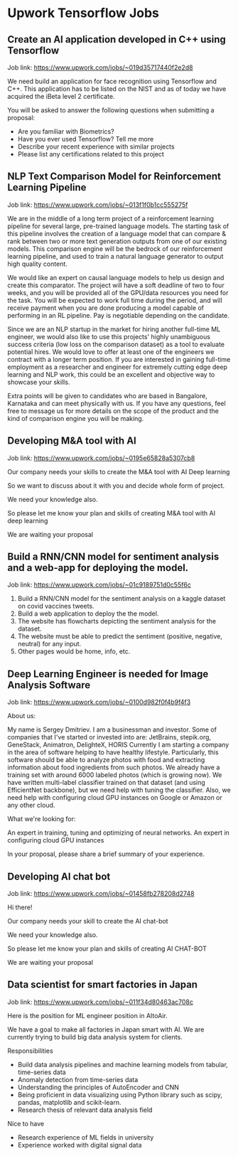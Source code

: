 # Upwork Tensorflow Jobs

## Create an AI application developed in C++ using Tensorflow

Job link: https://www.upwork.com/jobs/~019d35717440f2e2d8

We need build an application for face recognition using Tensorflow and C++. This application has to be listed on the NIST and as of today we have acquired the iBeta level 2 certificate.

You will be asked to answer the following questions when submitting a proposal:
   * Are you familiar with Biometrics?
   * Have you ever used Tensorflow? Tell me more
   * Describe your recent experience with similar projects
   * Please list any certifications related to this project

## NLP Text Comparison Model for Reinforcement Learning Pipeline
Job link: https://www.upwork.com/jobs/~013f1f0b1cc555275f

We are in the middle of a long term project of a reinforcement learning pipeline for several large, pre-trained language models. The starting task of this pipeline involves the creation of a language model that can compare & rank between two or more text generation outputs from one of our existing models. This comparison engine will be the bedrock of our reinforcement learning pipeline, and used to train a natural language generator to output high quality content.

We would like an expert on causal language models to help us design and create this comparator. The project will have a soft deadline of two to four weeks, and you will be provided all of the GPU/data resources you need for the task. You will be expected to work full time during the period, and will receive payment when you are done producing a model capable of performing in an RL pipeline. Pay is negotiable depending on the candidate.

Since we are an NLP startup in the market for hiring another full-time ML engineer, we would also like to use this projects' highly unambiguous success criteria (low loss on the comparison dataset) as a tool to evaluate potential hires. We would love to offer at least one of the engineers we contract with a longer term position. If you are interested in gaining full-time employment as a researcher and engineer for extremely cutting edge deep learning and NLP work, this could be an excellent and objective way to showcase your skills.

Extra points will be given to candidates who are based in Bangalore, Karnataka and can meet physically with us. If you have any questions, feel free to message us for more details on the scope of the product and the kind of comparison engine you will be making.

## Developing M&A tool with AI
Job link: https://www.upwork.com/jobs/~0195e65828a5307cb8

Our company needs your skills to create the M&A tool with AI Deep learning

So we want to discuss about it with you and decide whole form of project.

We need your knowledge also.

So please let me know your plan and skills of creating M&A tool with AI deep learning

We are waiting your proposal

## Build a RNN/CNN model for sentiment analysis and a web-app for deploying the model.
Job link: https://www.upwork.com/jobs/~01c9189751d0c55f6c

1. Build a RNN/CNN model for the sentiment analysis on a kaggle dataset on covid vaccines tweets.
2. Build a web application to deploy the the model.
3. The website has flowcharts depicting the sentiment analysis for the dataset.
4. The website must be able to predict the sentiment (positive, negative, neutral) for any input.
5. Other pages would be home, info, etc.

## Deep Learning Engineer is needed for Image Analysis Software
Job link: https://www.upwork.com/jobs/~0100d982f0f4b9f4f3

About us:

My name is Sergey Dmitriev. I am a businessman and investor.
Some of companies that I've started or invested into are: JetBrains, stepik.org, GeneStack, Animatron, DelighteX, HORIS
Currently I am starting a company in the area of software helping to have healthy lifestyle. Particularly, this software should be able to analyze photos with food and extracting information about food ingredients from such photos. We already have a training set with around 6000 labeled photos (which is growing now). We have written multi-label classifier trained on that dataset (and using EfficientNet backbone), but we need help with tuning the  classifier.
Also, we need help with configuring cloud GPU instances on Google or Amazon or any other cloud.

What we're looking for:

An expert in training, tuning and optimizing of neural networks.
An expert in configuring cloud GPU instances

In your proposal, please share a brief summary of your experience.

## Developing AI chat bot
Job link: https://www.upwork.com/jobs/~01458fb278208d2748

Hi there!

Our company needs your skill to create the AI chat-bot

We need your knowledge also.

So please let me know your plan and skills of creating  AI CHAT-BOT

We are waiting your proposal

## Data scientist for smart factories in Japan
Job link: https://www.upwork.com/jobs/~011f34d80463ac708c

Here is the position for ML engineer position in AItoAir.

We have a goal to make all factories in Japan smart with AI. We are currently trying to build big data analysis system for clients.

Responsibilities

- Build data analysis pipelines and machine learning models from tabular, time-series data
- Anomaly detection from time-series data
- Understanding the principles of AutoEncoder and CNN
- Being proficient in data visualizing using Python library such as scipy, pandas, matplotlib and scikit-learn.
- Research thesis of relevant data analysis field

Nice to have
- Research experience of ML fields in university
- Experience worked with digital signal data
